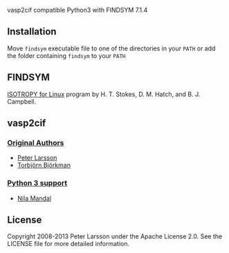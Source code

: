 vasp2cif compatible Python3 with FINDSYM 7.1.4

## Installation

Move `findsym` executable file to one of the directories in your `PATH` or add the folder containing `findsym` to your `PATH`

## FINDSYM

[ISOTROPY for Linux](https://iso.byu.edu/iso/isolinux.php) program by H. T. Stokes, D. M. Hatch, and B. J. Campbell.

## vasp2cif

### [Original Authors](https://github.com/egplar/vasp2cif)
* [Peter Larsson](http://www.nsc.liu.se/~pla/)
* [Torbjörn Björkman](http://physics.aalto.fi/personnel/?id=538)

### [Python 3 support](https://github.com/nilamandal/vasp2cif)
* [Nila Mandal](https://github.com/nilamandal)

## License

Copyright 2008-2013 Peter Larsson under the Apache License 2.0. See the LICENSE file for more detailed information.